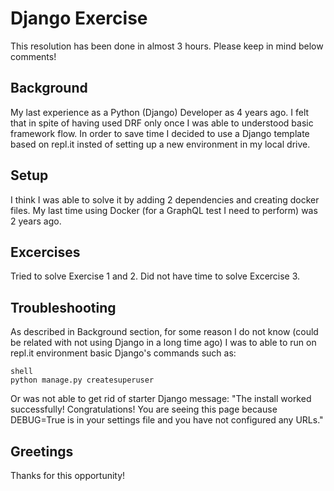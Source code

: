 # Django Exercise

This resolution has been done in almost 3 hours. Please keep in mind below comments!

## Background

My last experience as a Python (Django) Developer as 4 years ago. I felt that in spite of having used DRF only once I was able to understood basic framework flow. In order to save time I decided to use a Django template based on repl.it insted of setting up a new environment in my local drive.

## Setup

I think I was able to solve it by adding 2 dependencies and creating docker files. My last time using Docker (for a GraphQL test I need to perform) was 2 years ago.

## Excercises

Tried to solve Exercise 1 and 2. Did not have time to solve Excercise 3.

## Troubleshooting

As described in Background section, for some reason I do not know (could be related with not using Django in a long time ago) I was to able to run on repl.it environment basic Django's commands such as:

```
shell
python manage.py createsuperuser
```

Or was not able to get rid of starter Django message: "The install worked successfully! Congratulations! You are seeing this page because DEBUG=True is in your settings file and you have not configured any URLs."

## Greetings

Thanks for this opportunity!
